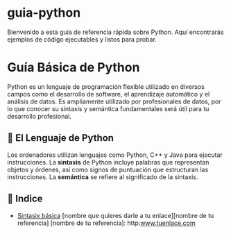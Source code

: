 # guia-python
Bienvenido a esta guía de referencia rápida sobre Python. Aquí encontrarás ejemplos de código ejecutables y listos para probar.

# Guía Básica de Python

Python es un lenguaje de programación flexible utilizado en diversos campos como el desarrollo de software, el aprendizaje automático y el análisis de datos. Es ampliamente utilizado por profesionales de datos, por lo que conocer su sintaxis y semántica fundamentales será útil para tu desarrollo profesional.

## 📌 El Lenguaje de Python

Los ordenadores utilizan lenguajes como Python, C++ y Java para ejecutar instrucciones. La **sintaxis** de Python incluye palabras que representan objetos y órdenes, así como signos de puntuación que estructuran las instrucciones. La **semántica** se refiere al significado de la sintaxis.

## 📖 Indice
- [Sintasix básica](sintasix.md)
[nombre que quieres darle a tu enlace][nombre de tu referencia]
[nombre de tu referencia]: http:www.tuenlace.com
